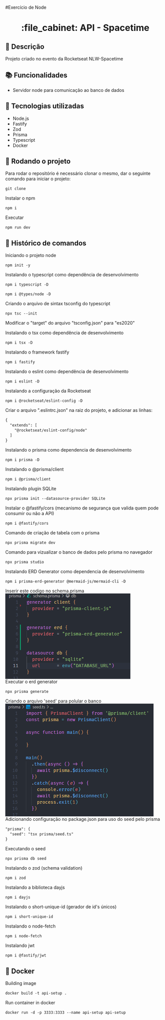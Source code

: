 #Exercício de Node
<h1 align="center">:file_cabinet: API - Spacetime</h1>

## :memo: Descrição
Projeto criado no evento da Rocketseat NLW-Spacetime

## :books: Funcionalidades
* Servidor node para comunicação ao banco de dados

## :wrench: Tecnologias utilizadas
* Node.js
* Fastify
* Zod
* Prisma
* Typescript
* Docker

## :rocket: Rodando o projeto
Para rodar o repositório é necessário clonar o mesmo, dar o seguinte comando para iniciar o projeto:
```
git clone 
```
Instalar o npm
```
npm i
```
Executar
```
npm run dev
```

## :wrench: Histórico de comandos

Iniciando o projeto node
```
npm init -y
```
Instalando o typescript como dependência de desenvolvimento
```
npm i typescript -D
```
```
npm i @types/node -D
```
Criando o arquivo de sintax tsconfig do typescript
```
npx tsc --init
```
Modificar o "target" do arquivo "tsconfig.json" para "es2020"

Instalando o tsx como dependência de desenvolvimento
```
npm i tsx -D
```
Instalando o framework fastify
```
npm i fastify
```
Instalando o eslint como dependência de desenvolvimento
```
npm i eslint -D
```
Instalando a configuração da Rocketseat
```
npm i @rocketseat/eslint-config -D
```
Criar o arquivo ".eslintrc.json" na raiz do projeto, e adicionar as linhas:
```
{
  "extends": [
    "@rocketseat/eslint-config/node"
  ]
}
```
Instalando o prisma como dependencia de desenvolvimento
```
npm i prisma -D
```





Instalando o @prisma/client
```
npm i @prisma/client
```
Instalando plugin SQLite
```
npx prisma init --datasource-provider SQLite
```
Instalar o @fastify/cors (mecanismo de segurança que valida quem pode consumir ou não a API)
```
npm i @fastify/cors
```
Comando de criação de tabela com o prisma
```
npx prisma migrate dev
```
Comando para vizualizar o banco de dados pelo prisma no navegador
```
npx prisma studio
```
Instalando ERD Generator como dependencia de desenvolvimento
```
npm i prisma-erd-generator @mermaid-js/mermaid-cli -D
```
Inserir este codigo no schema.prisma<br>
<img align="center" title="Printscreen" src="https://github.com/ur4sh1/SERVER-Setup---NLW-Rocketseat/blob/main/printscreen/erd_generator.png" /><br>
Executar o erd generator
```
npx prisma generate
```
Criando o arquivo 'seed' para polular o banco<br>
<img align="center" title="Printscreen" src="https://github.com/ur4sh1/SERVER-Setup---NLW-Rocketseat/blob/main/printscreen/seed.png" /><br>
Adicionando configuração no package.json para uso do seed pelo prisma
```
"prisma": {
  "seed": "tsx prisma/seed.ts"
}
```
Executando o seed
```
npx prisma db seed
```
Instalando o zod (schema validation)
```
npm i zod
```
Instalando a biblioteca dayjs
```
npm i dayjs
```


Instalando o short-unique-id (gerador de id's únicos)
```
npm i short-unique-id
```
Instalando o node-fetch
```
npm i node-fetch
```
Instalando jwt
```
npm i @fastify/jwt
```

## :wrench: Docker
Building image
```
docker build -t api-setup .
```
Run container in docker
```
docker run -d -p 3333:3333 --name api-setup api-setup
```